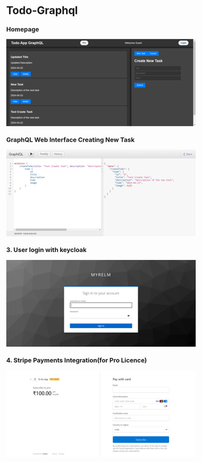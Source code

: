 ﻿# Todo-Graphql
### Homepage
![Image Description](static/homepage.png)

### GraphQL Web Interface Creating New Task 
![Image Description](static/create.png)

### 3.	User login with keycloak
![Image Description](static/signin.png)

### 4.	Stripe Payments Integration(for Pro Licence)
![Image Description](static/payments.png)
